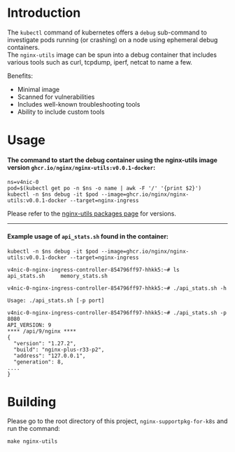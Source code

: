 # Introduction
The `kubectl` command of kubernetes offers a `debug` sub-command to investigate pods running (or crashing) on a node using ephemeral debug containers.  
The `nginx-utils` image can be spun into a debug container that includes various tools such as curl, tcpdump, iperf, netcat to name a few.  

Benefits:  
* Minimal image
* Scanned for vulnerabilities
* Includes well-known troubleshooting tools
* Ability to include custom tools  

# Usage
#### The command to start the debug container using the nginx-utils image version `ghcr.io/nginx/nginx-utils:v0.0.1-docker`:  
```
ns=v4nic-0
pod=$(kubectl get po -n $ns -o name | awk -F '/' '{print $2}')
kubectl -n $ns debug -it $pod --image=ghcr.io/nginx/nginx-utils:v0.0.1-docker --target=nginx-ingress
```

Please refer to the [nginx-utils packages page](https://github.com/nginx/nginx-supportpkg-for-k8s/pkgs/container/nginx-utils) for versions.  

--------------
#### Example usage of `api_stats.sh` found in the container:  
```
kubectl -n $ns debug -it $pod --image=ghcr.io/nginx/nginx-utils:v0.0.1-docker --target=nginx-ingress

v4nic-0-nginx-ingress-controller-854796ff97-hhkk5:~# ls
api_stats.sh     memory_stats.sh

v4nic-0-nginx-ingress-controller-854796ff97-hhkk5:~# ./api_stats.sh -h

Usage: ./api_stats.sh [-p port]

v4nic-0-nginx-ingress-controller-854796ff97-hhkk5:~# ./api_stats.sh -p 8080
API_VERSION: 9
**** /api/9/nginx ****
{
  "version": "1.27.2",
  "build": "nginx-plus-r33-p2",
  "address": "127.0.0.1",
  "generation": 8,
....
}
```  

# Building
Please go to the root directory of this project, `nginx-supportpkg-for-k8s` and run the command:
```
make nginx-utils
```